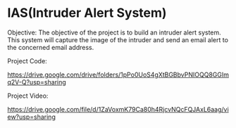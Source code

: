 # IAS(Intruder Alert System)

Objective: The objective of the project is to build an intruder alert system. This system will capture the image of the intruder and send an email alert to the concerned email address.

Project Code:

https://drive.google.com/drive/folders/1pPo0UoS4gXtBGBbvPNIOQQ8GGImq2V-Q?usp=sharing

Project Video:

https://drive.google.com/file/d/1ZaVoxmK79Ca80h4RjcvNQcFQJAxL6aag/view?usp=sharing
